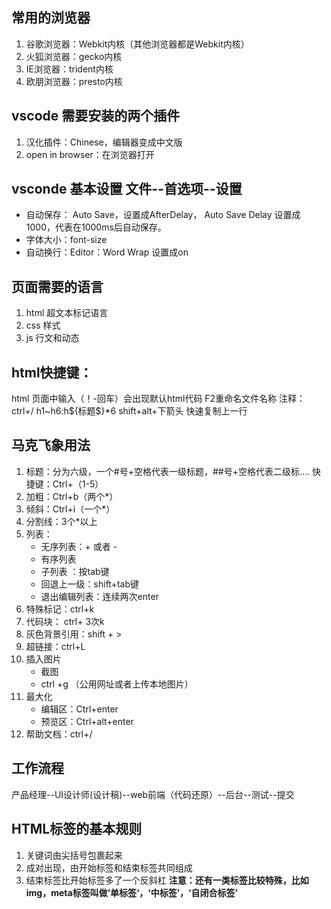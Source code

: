 ## 常用的浏览器
1. 谷歌浏览器：Webkit内核（其他浏览器都是Webkit内核）
2. 火狐浏览器：gecko内核
3. IE浏览器：trident内核
4. 欧朋浏览器：presto内核

## vscode 需要安装的两个插件
1. 汉化插件：Chinese，编辑器变成中文版
2. open in browser：在浏览器打开

## vsconde 基本设置 文件--首选项--设置
+ 自动保存：
  Auto Save，设置成AfterDelay，
  Auto Save Delay 设置成1000，代表在1000ms后自动保存。
+ 字体大小：font-size
+ 自动换行：Editor：Word Wrap 设置成on

## 页面需要的语言
1. html 超文本标记语言
2. css  样式
3. js   行文和动态

## html快捷键：
html 页面中输入（！-回车）会出现默认html代码
F2重命名文件名称
注释：ctrl+/
h1~h6:h${标题$}*6
shift+alt+下箭头 快速复制上一行
## 马克飞象用法
1. 标题：分为六级，一个#号+空格代表一级标题，##号+空格代表二级标....
       快捷键：Ctrl+（1-5）
2. 加粗：Ctrl+b（两个*）
3. 倾斜：Ctrl+i（一个*）
4. 分割线：3个*以上
5. 列表：
    + 无序列表：+ 或者 -
    + 有序列表
    + 子列表 ：按tab键
    + 回退上一级：shift+tab键
    + 退出编辑列表：连续两次enter
6. 特殊标记：ctrl+k
7. 代码块： ctrl+ 3次k
8. 灰色背景引用：shift + >
9. 超链接：ctrl+L
10. 插入图片
    + 截图
    + ctrl +g （公用网址或者上传本地图片）
11. 最大化
    + 编辑区：Ctrl+enter
    + 预览区：Ctrl+alt+enter
12. 帮助文档：ctrl+/

## 工作流程
产品经理--UI设计师(设计稿)--web前端（代码还原）--后台--测试--提交

## HTML标签的基本规则
1. 关键词由尖括号包裹起来
2. 成对出现，由开始标签和结束标签共同组成
3. 结束标签比开始标签多了一个反斜杠
**注意：还有一类标签比较特殊，比如img，meta标签叫做’单标签‘，‘中标签’，‘自闭合标签’**